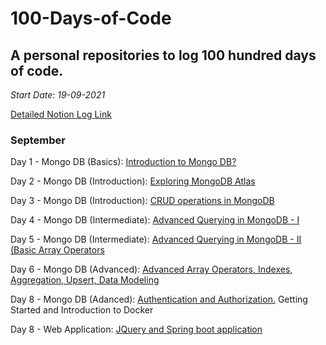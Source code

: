 # 100-Days-of-Code

## A personal repositories to log 100 hundred days of code.

_Start Date: 19-09-2021_

[Detailed Notion Log Link](https://possible-maple-6a0.notion.site/100-Days-of-Code-b3ae9367b854485eb77f0bde8e0ea6bb)

### September

Day 1 - Mongo DB (Basics): [Introduction to Mongo DB?](https://possible-maple-6a0.notion.site/Day-1-Introduction-to-Mongo-DB-36a86b07d87c47d28175c2e4943e1f1f)

Day 2 - Mongo DB (Introduction): [Exploring MongoDB Atlas](https://possible-maple-6a0.notion.site/Day-2-Exploring-MongoDB-Atlas-c7d0b400f13147ceba75436a48a14841)

Day 3 - Mongo DB (Introduction): [CRUD operations in MongoDB](https://possible-maple-6a0.notion.site/Day-3-CRUD-Operations-in-MongoDB-RESTful-APIs-using-Node-js-2030216fab6d41c885f023a976cd2472)

Day 4 - Mongo DB (Intermediate): [Advanced Querying in MongoDB - I](https://possible-maple-6a0.notion.site/Day-4-Advanced-CRUD-Operations-I-5691d47a1fd3427fbb310e9db9996b23)

Day 5 - Mongo DB (Intermediate): [Advanced Querying in MongoDB - II (Basic Array Operators](https://possible-maple-6a0.notion.site/Day-5-Advanced-CRUD-Operations-II-Basic-Array-Operators-12eb67bf2aff4dee972b2787059cb56e)

Day 6 - Mongo DB (Advanced): [Advanced Array Operators, Indexes, Aggregation, Upsert, Data Modeling](https://possible-maple-6a0.notion.site/Day-6-Advanced-Array-Operators-Projections-and-Aggregation-b75c2282818a4f38878050dffdd1913a)

Day 8 - Mongo DB (Adanced): [Authentication and Authorization.](https://possible-maple-6a0.notion.site/Day-7-Authentication-and-Authorization-in-MongoDB-d987582d8e2a49eab8d503dbe907d89e)
       Getting Started and Introduction to Docker

Day 8 - Web Application: [JQuery and Spring boot application](https://possible-maple-6a0.notion.site/Day-8-JQuery-and-Spring-Boot-Application-with-ThymeLeaf-6dd47f65913347d5b20061de11e5ff50)
